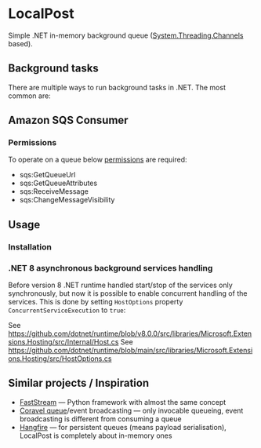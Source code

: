 # LocalPost

Simple .NET in-memory background queue ([System.Threading.Channels](https://learn.microsoft.com/de-de/dotnet/api/system.threading.channels?view=net-6.0) based).

## Background tasks

There are multiple ways to run background tasks in .NET. The most common are:


## Amazon SQS Consumer

### Permissions

To operate on a queue below [permissions](https://docs.aws.amazon.com/AWSSimpleQueueService/latest/SQSDeveloperGuide/sqs-api-permissions-reference.html) are required:
- sqs:GetQueueUrl
- sqs:GetQueueAttributes
- sqs:ReceiveMessage
- sqs:ChangeMessageVisibility

## Usage

### Installation

### .NET 8 asynchronous background services handling

Before version 8 .NET runtime handled start/stop of the services only synchronously, but now it is possible to enable concurrent handling of the services. This is done by setting `HostOptions` property `ConcurrentServiceExecution` to `true`:

See https://github.com/dotnet/runtime/blob/v8.0.0/src/libraries/Microsoft.Extensions.Hosting/src/Internal/Host.cs
See https://github.com/dotnet/runtime/blob/main/src/libraries/Microsoft.Extensions.Hosting/src/HostOptions.cs

## Similar projects / Inspiration

- [FastStream](https://github.com/airtai/faststream) — Python framework with almost the same concept
- [Coravel queue](https://docs.coravel.net/Queuing/)/event broadcasting — only invocable queueing, event broadcasting is different from consuming a queue
- [Hangfire](https://www.hangfire.io/) — for persistent queues (means payload serialisation), LocalPost is completely about in-memory ones
